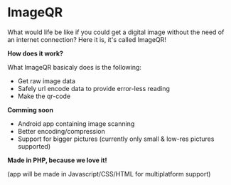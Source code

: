 ImageQR
=======

What would life be like if you could get a digital image without the need of an internet connection? Here it is, it's called ImageQR!


**How does it work?**

What ImageQR basicaly does is the following:
- Get raw image data
- Safely url encode data to provide error-less reading
- Make the qr-code


**Comming soon**

- Android app containing image scanning
- Better encoding/compression
- Support for bigger pictures (currently only small & low-res pictures supported)


**Made in PHP, because we love it!**

(app will be made in Javascript/CSS/HTML for multiplatform support)
